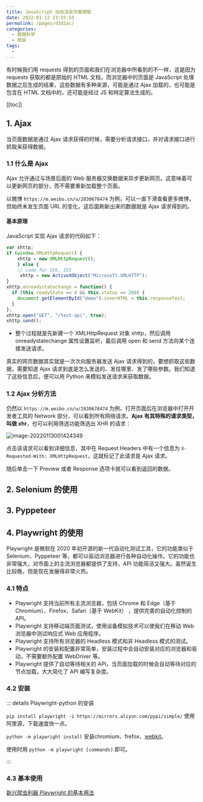 ```yaml
---
title: JavaScript 动态渲染页面爬取
date: 2022-01-12 23:55:53
permalink: /pages/d3d2ac/
categories:
  - 数据科学
  - 爬虫
tags:
  - 
---
```

有时候我们用 requests 得到的页面和我们在浏览器中所看到的不一样，这是因为 requests 获取的都是原始的 HTML 文档，而浏览器中的页面是 JavaScript 处理数据之后生成的结果，这些数据有多种来源，可能是通过 Ajax 加载的，也可能是包含在 HTML 文档中的，还可能是经过 JS 和特定算法生成的。

[[toc]]

## 1. Ajax

当页面数据是通过 Ajax 请求获得的时候，需要分析请求接口，并对请求接口进行抓取来获得数据。

### 1.1 什么是 Ajax

Ajax 允许通过与场景后面的 Web 服务器交换数据来异步更新网页。这意味着可以更新网页的部分，而不需要重新加载整个页面。

以微博 `https://m.weibo.cn/u/2830678474` 为例，可以一直下滑查看更多微博，但始终未发生页面 URL 的变化，这后面刷新出来的数据就是 Ajax 请求得到的。

#### 基本原理

JavaScript 实现 Ajax 请求的代码如下：

```javascript
var xhttp;
if (window.XMLHttpRequest) {
    xhttp = new XMLHttpRequest();
    } else {
    // code for IE6, IE5
     xhttp = new ActiveXObject("Microsoft.XMLHTTP");
}
xhttp.onreadystatechange = function() {
  if (this.readyState == 4 && this.status == 200) {
    document.getElementById("demo").innerHTML = this.responseText;
  }
};
xhttp.open("GET", "/test-api", true);
xhttp.send();
```

+ 整个过程就是先新建一个 XMLHttpRequest 对象 xhttp，然后调用 onreadystatechange 属性设置监听，最后调用 open 和 send 方法向某个连接发送请求。

真实的网页数据其实就是一次次向服务器发送 Ajax 请求得到的，要想抓取这些数据，需要知道 Ajax 请求到底是怎么发送的、发往哪里、发了哪些参数。我们知道了这些信息后，便可以用 Python 来模拟发送请求来获取数据。

### 1.2 Ajax 分析方法

仍然以 `https://m.weibo.cn/u/2830678474` 为例，打开页面后在浏览器中打开开发者工具的 Network 部分，可以看到所有网络请求。**Ajax 有其特殊的请求类型，叫做 xhr**，也可以利用筛选功能筛选出 XHR 的请求：

![image-20220113001424349](https://notebook-img-1304596351.cos.ap-beijing.myqcloud.com/img/image-20220113001424349.png)

点击该请求可以看到详细信息，其中在 Request Headers 中有一个信息为 `X-Requested-With: XMLHttpRequest`，这就标记了此请求是 Ajax 请求。

随后单击一下 Preview 或者 Response 选项卡就可以看到返回的数据。

## 2. Selenium 的使用

## 3. Pyppeteer

## 4. Playwright 的使用

Playwright 是微软在 2020 年初开源的新一代自动化测试工具，它的功能类似于 Selenium、Pyppeteer 等，都可以驱动浏览器进行各种自动化操作。它的功能也非常强大，对市面上的主流浏览器都提供了支持，API 功能简洁又强大。虽然诞生比较晚，但是现在发展得非常火热。

### 4.1 特点

- Playwright 支持当前所有主流浏览器，包括 Chrome 和 Edge（基于 Chromium）、Firefox、Safari（基于 WebKit） ，提供完善的自动化控制的 API。
- Playwright 支持移动端页面测试，使用设备模拟技术可以使我们在移动 Web 浏览器中测试响应式 Web 应用程序。
- Playwright 支持所有浏览器的 Headless 模式和非 Headless 模式的测试。
- Playwright 的安装和配置非常简单，安装过程中会自动安装对应的浏览器和驱动，不需要额外配置 WebDriver 等。
- Playwright 提供了自动等待相关的 API，当页面加载的时候会自动等待对应的节点加载，大大简化了 API 编写复杂度。

### 4.2 安装

::: details Playwright-python 的安装

`pip install playwright -i https://mirrors.aliyun.com/pypi/simple/` 使用阿里源，下载速度快一点。

`python -m playwright install` 安装chromium、frefox、[webkit](https://so.csdn.net/so/search?q=webkit)。

使用时用 `python -m playwright [commands]` 即可。

:::

### 4.3 基本使用

[新兴爬虫利器 Playwright 的基本用法](https://cuiqingcai.com/36045.html)
